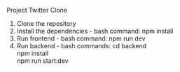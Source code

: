 Project Twitter Clone

1. Clone the repository
2. Install the dependencies - bash command: npm install
3. Run frontend - bash command: npm run dev
4. Run backend - bash commands: cd backend  
                                npm install  
                                npm run start:dev

